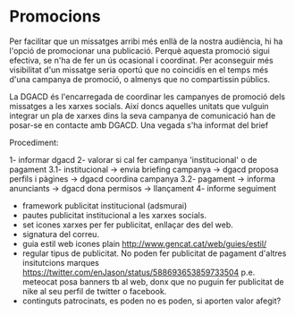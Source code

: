 # Promocions

Per facilitar que un missatges arribi més enllà de la nostra audiència, hi ha l'opció de promocionar una publicació. Perquè aquesta promoció sigui efectiva, se n'ha de fer un ús ocasional i coordinat. Per aconseguir més visibilitat d'un missatge seria oportú que no coincidís en el temps més d'una campanya de promoció, o almenys que no compartissin públics.

La DGACD és l'encarregada de coordinar les campanyes de promoció dels missatges a les xarxes socials. Així doncs aquelles unitats que vulguin integrar un pla de xarxes dins la seva campanya de comunicació han de posar-se en contacte amb DGACD. Una vegada s'ha informat del brief

Procediment:

1- informar dgacd
2- valorar si cal fer campanya 'institucional' o de pagament
3.1- institucional -> envia briefing campanya -> dgacd proposa perfils i pàgines -> dgacd coordina campanya
3.2- pagament -> informa anunciants -> dgacd dona permisos -> llançament
4- informe seguiment


- framework publicitat institucional (adsmurai)
- pautes publicitat institucional a les xarxes socials.
- set icones xarxes per fer publicitat, enllaçar des del web.
- signatura del correu.
- guia estil web icones plain http://www.gencat.cat/web/guies/estil/
- regular tipus de publicitat. No poden fer publicitat de pagament d'altres insitutcions marques https://twitter.com/enJason/status/588693653859733504 p.e. meteocat posa banners tb al web, donx que no puguin fer publicitat de nike al seu perfil de twitter o facebook.
- continguts patrocinats, es poden no es poden, si aporten valor afegit?